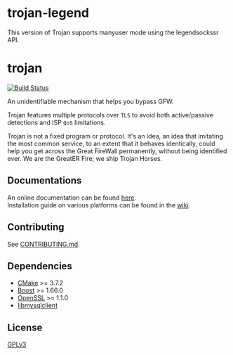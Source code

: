 # trojan-legend

This version of Trojan supports manyuser mode using the legendsockssr API.

# trojan

[![Build Status](https://dev.azure.com/GreaterFire/Trojan-GFW/_apis/build/status/trojan-gfw.trojan?branchName=master)](https://dev.azure.com/GreaterFire/Trojan-GFW/_build/latest?definitionId=5&branchName=master)

An unidentifiable mechanism that helps you bypass GFW.

Trojan features multiple protocols over `TLS` to avoid both active/passive detections and ISP `QoS` limitations.

Trojan is not a fixed program or protocol. It's an idea, an idea that imitating the most common service, to an extent that it behaves identically, could help you get across the Great FireWall permanently, without being identified ever. We are the GreatER Fire; we ship Trojan Horses.

## Documentations

An online documentation can be found [here](https://trojan-gfw.github.io/trojan/).  
Installation guide on various platforms can be found in the [wiki](https://github.com/trojan-gfw/trojan/wiki/Binary-&-Package-Distributions).

## Contributing

See [CONTRIBUTING.md](CONTRIBUTING.md).

## Dependencies

- [CMake](https://cmake.org/) >= 3.7.2
- [Boost](http://www.boost.org/) >= 1.66.0
- [OpenSSL](https://www.openssl.org/) >= 1.1.0
- [libmysqlclient](https://dev.mysql.com/downloads/connector/c/)

## License

[GPLv3](LICENSE)
